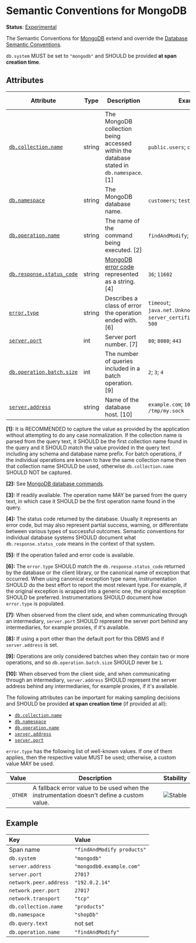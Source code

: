 <!--- Hugo front matter used to generate the website version of this page:
linkTitle: MongoDB
--->

# Semantic Conventions for MongoDB

**Status**: [Experimental][DocumentStatus]

The Semantic Conventions for [MongoDB](https://www.mongodb.com/) extend and override the [Database Semantic Conventions](database-spans.md).

`db.system` MUST be set to `"mongodb"` and SHOULD be provided **at span creation time**.

## Attributes

<!-- semconv db.mongodb -->
<!-- NOTE: THIS TEXT IS AUTOGENERATED. DO NOT EDIT BY HAND. -->
<!-- see templates/registry/markdown/snippet.md.j2 -->
<!-- prettier-ignore-start -->
<!-- markdownlint-capture -->
<!-- markdownlint-disable -->

| Attribute  | Type | Description  | Examples  | [Requirement Level](https://opentelemetry.io/docs/specs/semconv/general/attribute-requirement-level/) | Stability |
|---|---|---|---|---|---|
| [`db.collection.name`](/docs/attributes-registry/db.md) | string | The MongoDB collection being accessed within the database stated in `db.namespace`. [1] | `public.users`; `customers` | `Required` | ![Experimental](https://img.shields.io/badge/-experimental-blue) |
| [`db.namespace`](/docs/attributes-registry/db.md) | string | The MongoDB database name. | `customers`; `test.users` | `Conditionally Required` If available. | ![Experimental](https://img.shields.io/badge/-experimental-blue) |
| [`db.operation.name`](/docs/attributes-registry/db.md) | string | The name of the command being executed. [2] | `findAndModify`; `getMore`; `update` | `Conditionally Required` [3] | ![Experimental](https://img.shields.io/badge/-experimental-blue) |
| [`db.response.status_code`](/docs/attributes-registry/db.md) | string | [MongoDB error code](https://www.mongodb.com/docs/manual/reference/error-codes/) represented as a string. [4] | `36`; `11602` | `Conditionally Required` [5] | ![Experimental](https://img.shields.io/badge/-experimental-blue) |
| [`error.type`](/docs/attributes-registry/error.md) | string | Describes a class of error the operation ended with. [6] | `timeout`; `java.net.UnknownHostException`; `server_certificate_invalid`; `500` | `Conditionally Required` If and only if the operation failed. | ![Stable](https://img.shields.io/badge/-stable-lightgreen) |
| [`server.port`](/docs/attributes-registry/server.md) | int | Server port number. [7] | `80`; `8080`; `443` | `Conditionally Required` [8] | ![Stable](https://img.shields.io/badge/-stable-lightgreen) |
| [`db.operation.batch.size`](/docs/attributes-registry/db.md) | int | The number of queries included in a batch operation. [9] | `2`; `3`; `4` | `Recommended` | ![Experimental](https://img.shields.io/badge/-experimental-blue) |
| [`server.address`](/docs/attributes-registry/server.md) | string | Name of the database host. [10] | `example.com`; `10.1.2.80`; `/tmp/my.sock` | `Recommended` | ![Stable](https://img.shields.io/badge/-stable-lightgreen) |

**[1]:** It is RECOMMENDED to capture the value as provided by the application without attempting to do any case normalization.
If the collection name is parsed from the query text, it SHOULD be the first collection name found in the query and it SHOULD match the value provided in the query text including any schema and database name prefix.
For batch operations, if the individual operations are known to have the same collection name then that collection name SHOULD be used, otherwise `db.collection.name` SHOULD NOT be captured.

**[2]:** See [MongoDB database commands](https://www.mongodb.com/docs/manual/reference/command/).

**[3]:** If readily available. The operation name MAY be parsed from the query text, in which case it SHOULD be the first operation name found in the query.

**[4]:** The status code returned by the database. Usually it represents an error code, but may also represent partial success, warning, or differentiate between various types of successful outcomes.
Semantic conventions for individual database systems SHOULD document what `db.response.status_code` means in the context of that system.

**[5]:** If the operation failed and error code is available.

**[6]:** The `error.type` SHOULD match the `db.response.status_code` returned by the database or the client library, or the canonical name of exception that occurred.
When using canonical exception type name, instrumentation SHOULD do the best effort to report the most relevant type. For example, if the original exception is wrapped into a generic one, the original exception SHOULD be preferred.
Instrumentations SHOULD document how `error.type` is populated.

**[7]:** When observed from the client side, and when communicating through an intermediary, `server.port` SHOULD represent the server port behind any intermediaries, for example proxies, if it's available.

**[8]:** If using a port other than the default port for this DBMS and if `server.address` is set.

**[9]:** Operations are only considered batches when they contain two or more operations, and so `db.operation.batch.size` SHOULD never be `1`.

**[10]:** When observed from the client side, and when communicating through an intermediary, `server.address` SHOULD represent the server address behind any intermediaries, for example proxies, if it's available.



The following attributes can be important for making sampling decisions
and SHOULD be provided **at span creation time** (if provided at all):

* [`db.collection.name`](/docs/attributes-registry/db.md)
* [`db.namespace`](/docs/attributes-registry/db.md)
* [`db.operation.name`](/docs/attributes-registry/db.md)
* [`server.address`](/docs/attributes-registry/server.md)
* [`server.port`](/docs/attributes-registry/server.md)

`error.type` has the following list of well-known values. If one of them applies, then the respective value MUST be used; otherwise, a custom value MAY be used.

| Value  | Description | Stability |
|---|---|---|
| `_OTHER` | A fallback error value to be used when the instrumentation doesn't define a custom value. | ![Stable](https://img.shields.io/badge/-stable-lightgreen) |



<!-- markdownlint-restore -->
<!-- prettier-ignore-end -->
<!-- END AUTOGENERATED TEXT -->
<!-- endsemconv -->

## Example

| Key                     | Value |
|:------------------------| :----------------------------------------------------------- |
| Span name               | `"findAndModify products"` |
| `db.system`             | `"mongodb"` |
| `server.address`        | `"mongodb0.example.com"` |
| `server.port`           | `27017` |
| `network.peer.address`  | `"192.0.2.14"` |
| `network.peer.port`     | `27017` |
| `network.transport`     | `"tcp"` |
| `db.collection.name`    | `"products"` |
| `db.namespace`          | `"shopDb"` |
| `db.query.text`         | not set |
| `db.operation.name`     | `"findAndModify"` |

[DocumentStatus]: https://opentelemetry.io/docs/specs/otel/document-status
